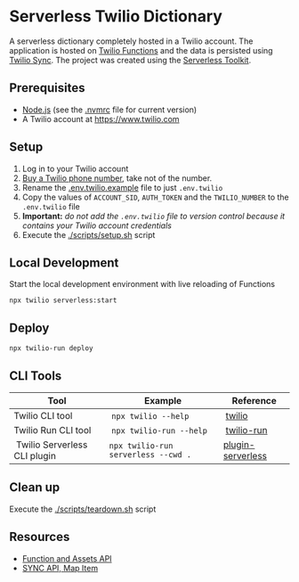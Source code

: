 # Serverless Twilio Dictionary

A serverless dictionary completely hosted in a Twilio account. The application is hosted on [Twilio Functions](https://www.twilio.com/docs/runtime/functions) and the data is persisted using [Twilio Sync](https://www.twilio.com/sync). The project was created using the [Serverless Toolkit](https://www.twilio.com/docs/labs/serverless-toolkit).


## Prerequisites

- [Node.js](https://nodejs.org/en/) (see the [.nvmrc](.nvmrc) file for current version)
- A Twilio account at https://www.twilio.com


## Setup

1. Log in to your Twilio account 
2. [Buy a Twilio phone number](https://support.twilio.com/hc/en-us/articles/223135247-How-to-Search-for-and-Buy-a-Twilio-Phone-Number-from-Console), take not of the number. 
3. Rename the [.env.twilio.example](.env.twilio.example) file to just `.env.twilio`
4. Copy the values of `ACCOUNT_SID`, `AUTH_TOKEN` and the `TWILIO_NUMBER` to the `.env.twilio` file
5. **Important:** _do not add the `.env.twilio` file to version control because it contains your Twilio account credentials_  
6. Execute the [./scripts/setup.sh](./scripts/setup.sh) script


## Local Development

Start the local development environment with live reloading of Functions

`npx twilio serverless:start`


## Deploy

`npx twilio-run deploy`


## CLI Tools

| Tool                          | Example                               | Reference |
| ----------------------------- | ------------------------------------- | --------- |
| Twilio CLI tool               | `npx twilio --help`                   | [twilio](https://www.twilio.com/docs/twilio-cli/quickstart) |
| Twilio Run CLI tool           | `npx twilio-run --help`               | [twilio-run](https://github.com/twilio-labs/serverless-toolkit/tree/main/packages/twilio-run#twilio-run) |
| Twilio Serverless CLI plugin  | `npx twilio-run serverless --cwd .`   | [plugin-serverless](https://github.com/twilio-labs/plugin-serverless#commands) | 


## Clean up

Execute the [./scripts/teardown.sh](./scripts/teardown.sh) script


## Resources

- [Function and Assets API](https://www.twilio.com/docs/runtime)
- [SYNC API, Map Item](https://www.twilio.com/docs/sync/api/map-item-resource)
